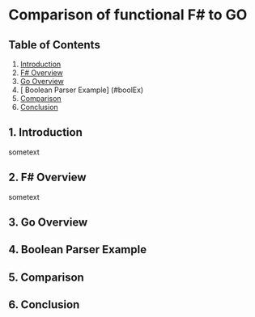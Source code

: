 # Comparison of functional F# to GO

## Table of Contents
1. [ Introduction](#intro)
2. [ F# Overview ](#FOver)
3. [ Go Overview ](#GoOver)
4. [ Boolean Parser Example] (#boolEx)
5. [ Comparison ](#Comp)
6. [ Conclusion ](#Conc)

<a name="intro"></a>
## 1. Introduction

sometext

<a name="FOver"></a>
## 2. F# Overview

sometext

<a name="GoOver"></a>
## 3. Go Overview

<a name="boolEx"></a>
## 4. Boolean Parser Example

<a name="Comp"></a>
## 5. Comparison

<a name="Conc"></a>
## 6. Conclusion